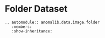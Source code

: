# Folder Dataset

```{eval-rst}
.. automodule:: anomalib.data.image.folder
   :members:
   :show-inheritance:
```
